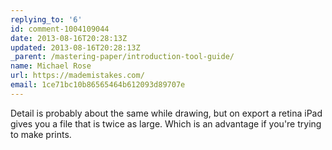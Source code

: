```yaml
---
replying_to: '6'
id: comment-1004109044
date: 2013-08-16T20:28:13Z
updated: 2013-08-16T20:28:13Z
_parent: /mastering-paper/introduction-tool-guide/
name: Michael Rose
url: https://mademistakes.com/
email: 1ce71bc10b86565464b612093d89707e
---
```


Detail is probably about the same while drawing, but on export a retina iPad
gives you a file that is twice as large. Which is an advantage if you're trying
to make prints.
